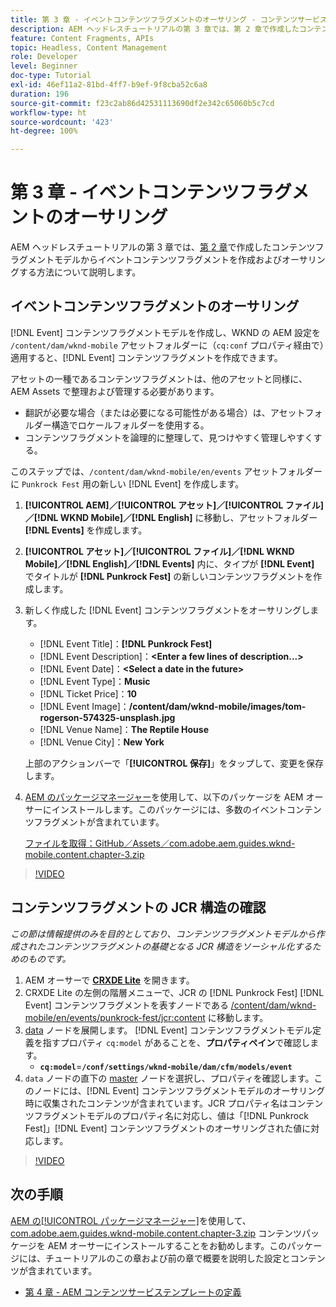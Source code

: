 ```yaml
---
title: 第 3 章 - イベントコンテンツフラグメントのオーサリング - コンテンツサービス
description: AEM ヘッドレスチュートリアルの第 3 章では、第 2 章で作成したコンテンツフラグメントモデルからイベントコンテンツフラグメントを作成およびオーサリングする方法について説明します。
feature: Content Fragments, APIs
topic: Headless, Content Management
role: Developer
level: Beginner
doc-type: Tutorial
exl-id: 46ef11a2-81bd-4ff7-b9ef-9f8cba52c6a8
duration: 196
source-git-commit: f23c2ab86d42531113690df2e342c65060b5c7cd
workflow-type: ht
source-wordcount: '423'
ht-degree: 100%

---
```


# 第 3 章 - イベントコンテンツフラグメントのオーサリング

AEM ヘッドレスチュートリアルの第 3 章では、[第 2 章](./chapter-2.md)で作成したコンテンツフラグメントモデルからイベントコンテンツフラグメントを作成およびオーサリングする方法について説明します。

## イベントコンテンツフラグメントのオーサリング

[!DNL Event] コンテンツフラグメントモデルを作成し、WKND の AEM 設定を `/content/dam/wknd-mobile` アセットフォルダーに（`cq:conf` プロパティ経由で）適用すると、[!DNL Event] コンテンツフラグメントを作成できます。

アセットの一種であるコンテンツフラグメントは、他のアセットと同様に、AEM Assets で整理および管理する必要があります。

* 翻訳が必要な場合（または必要になる可能性がある場合）は、アセットフォルダー構造でロケールフォルダーを使用する。
* コンテンツフラグメントを論理的に整理して、見つけやすく管理しやすくする。

このステップでは、`/content/dam/wknd-mobile/en/events` アセットフォルダーに `Punkrock Fest` 用の新しい [!DNL Event] を作成します。

1. **[!UICONTROL AEM]／[!UICONTROL アセット]／[!UICONTROL ファイル]／[!DNL WKND Mobile]／[!DNL English]** に移動し、アセットフォルダー **[!DNL Events]** を作成します。
1. **[!UICONTROL アセット]／[!UICONTROL ファイル]／[!DNL WKND Mobile]／[!DNL English]／[!DNL Events]** 内に、タイプが **[!DNL Event]** でタイトルが **[!DNL Punkrock Fest]** の新しいコンテンツフラグメントを作成します。
1. 新しく作成した [!DNL Event] コンテンツフラグメントをオーサリングします。

   * [!DNL Event Title]：**[!DNL Punkrock Fest]**
   * [!DNL Event Description]：**&lt;Enter a few lines of description...>**
   * [!DNL Event Date]：**&lt;Select a date in the future>**
   * [!DNL Event Type]：**Music**
   * [!DNL Ticket Price]：**10**
   * [!DNL Event Image]：**/content/dam/wknd-mobile/images/tom-rogerson-574325-unsplash.jpg**
   * [!DNL Venue Name]：**The Reptile House**
   * [!DNL Venue City]：**New York**

   上部のアクションバーで「**[!UICONTROL 保存]**」をタップして、変更を保存します。

1. [AEM のパッケージマネージャー](http://localhost:4502/crx/packmgr/index.jsp)を使用して、以下のパッケージを AEM オーサーにインストールします。このパッケージには、多数のイベントコンテンツフラグメントが含まれています。

   [ファイルを取得：GitHub／Assets／com.adobe.aem.guides.wknd-mobile.content.chapter-3.zip](https://github.com/adobe/aem-guides-wknd-mobile/releases/latest)

>[!VIDEO](https://video.tv.adobe.com/v/28338?quality=12&learn=on)

## コンテンツフラグメントの JCR 構造の確認

*この節は情報提供のみを目的としており、コンテンツフラグメントモデルから作成されたコンテンツフラグメントの基礎となる JCR 構造をソーシャル化するためのものです。*

1. AEM オーサーで **[CRXDE Lite](http://localhost:4502/crx/de/index.jsp)** を開きます。
1. CRXDE Lite の左側の階層メニューで、JCR の [!DNL Punkrock Fest] [!DNL Event] コンテンツフラグメントを表すノードである [/content/dam/wknd-mobile/en/events/punkrock-fest/jcr:content](http://localhost:4502/crx/de/index.jsp#/content/dam/wknd-mobile/en/events/punkrock-fest/jcr:content) に移動します。
1. [data](http://localhost:4502/crx/de/index.jsp#/content/dam/wknd-mobile/en/events/punkrock-fest/jcr:content/data/master) ノードを展開します。
[!DNL Event] コンテンツフラグメントモデル定義を指すプロパティ `cq:model` があることを、**プロパティペイン**&#x200B;で確認します。
   * **`cq:model`**=**`/conf/settings/wknd-mobile/dam/cfm/models/event`**
1. `data` ノードの直下の [master](http://localhost:4502/crx/de/index.jsp#/content/dam/wknd-mobile/en/events/punkrock-fest/jcr:content/data/master) ノードを選択し、プロパティを確認します。このノードには、[!DNL Event] コンテンツフラグメントモデルのオーサリング時に収集されたコンテンツが含まれています。JCR プロパティ名はコンテンツフラグメントモデルのプロパティ名に対応し、値は「[!DNL Punkrock Fest]」[!DNL Event] コンテンツフラグメントのオーサリングされた値に対応します。

>[!VIDEO](https://video.tv.adobe.com/v/28356?quality=12&learn=on)

## 次の手順

[AEM の[!UICONTROL パッケージマネージャー]](http://localhost:4502/crx/packmgr/index.jsp)を使用して、[com.adobe.aem.guides.wknd-mobile.content.chapter-3.zip](https://github.com/adobe/aem-guides-wknd-mobile/releases/latest) コンテンツパッケージを AEM オーサーにインストールすることをお勧めします。このパッケージには、チュートリアルのこの章および前の章で概要を説明した設定とコンテンツが含まれています。

* [第 4 章 - AEM コンテンツサービステンプレートの定義](./chapter-4.md)
